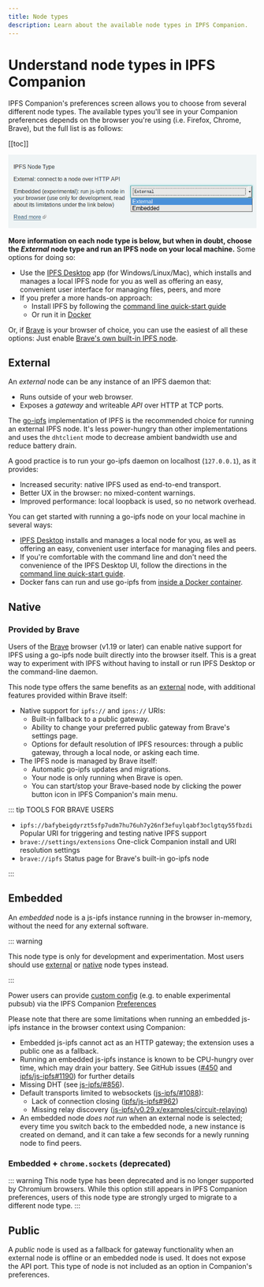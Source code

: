 ```yaml
---
title: Node types
description: Learn about the available node types in IPFS Companion.
---
```


# Understand node types in IPFS Companion

IPFS Companion's preferences screen allows you to choose from several different node types. The available types you'll see in your Companion preferences depends on the browser you're using (i.e. Firefox, Chrome, Brave), but the full list is as follows:

[[toc]]

![Screenshot of node type switch](./images/node-type-switch.png)

**More information on each node type is below, but when in doubt, choose the _External_ node type and run an IPFS node on your local machine.** Some options for doing so:

- Use the [IPFS Desktop](https://github.com/ipfs-shipyard/ipfs-desktop) app (for Windows/Linux/Mac), which installs and manages a local IPFS node for you as well as offering an easy, convenient user interface for managing files, peers, and more
- If you prefer a more hands-on approach:
  - Install IPFS by following the [command line quick-start guide](command-line-quick-start.md)
  - Or run it in [Docker](https://github.com/ipfs/go-ipfs#running-ipfs-inside-docker)

Or, if [Brave](https://brave.com/) is your browser of choice, you can use the easiest of all these options: Just enable [Brave's own built-in IPFS node](#provided-by-brave).

## External

An _external_ node can be any instance of an IPFS daemon that:

- Runs outside of your web browser.
- Exposes a _gateway_ and writeable _API_ over HTTP at TCP ports.

The [go-ipfs](https://github.com/ipfs/go-ipfs) implementation of IPFS is the recommended choice for running an external IPFS node. It's less power-hungry than other implementations and uses the `dhtclient` mode to decrease ambient bandwidth use and reduce battery drain.

A good practice is to run your go-ipfs daemon on localhost (`127.0.0.1`), as it provides:

- Increased security: native IPFS used as end-to-end transport.
- Better UX in the browser: no mixed-content warnings.
- Improved performance: local loopback is used, so no network overhead.

You can get started with running a go-ipfs node on your local machine in several ways:

- [IPFS Desktop](https://github.com/ipfs-shipyard/ipfs-desktop) installs and manages a local node for you, as well as offering an easy, convenient user interface for managing files and peers.
- If you're comfortable with the command line and don't need the convenience of the IPFS Desktop UI, follow the directions in the [command line quick-start guide](/how-to/command-line-quick-start/).
- Docker fans can run and use go-ipfs from [inside a Docker container](https://github.com/ipfs/go-ipfs#running-ipfs-inside-docker).

## Native

### Provided by Brave

Users of the [Brave](https://brave.com/) browser (v1.19 or later) can enable native support for IPFS using a go-ipfs node built directly into the browser itself. This is a great way to experiment with IPFS without having to install or run IPFS Desktop or the command-line daemon.

This node type offers the same benefits as an [external](#external) node, with additional features provided within Brave itself:

- Native support for `ipfs://` and `ipns://` URIs:
  - Built-in fallback to a public gateway.
  - Ability to change your preferred public gateway from Brave's settings page.
  - Options for default resolution of IPFS resources: through a public gateway, through a local node, or asking each time.
- The IPFS node is managed by Brave itself:
  - Automatic go-ipfs updates and migrations.
  - Your node is only running when Brave is open.
  - You can start/stop your Brave-based node by clicking the power button icon in IPFS Companion's main menu.

::: tip TOOLS FOR BRAVE USERS

- `ipfs://bafybeigdyrzt5sfp7udm7hu76uh7y26nf3efuylqabf3oclgtqy55fbzdi`
  Popular URI for triggering and testing native IPFS support
- `brave://settings/extensions`
  One-click Companion install and URI resolution settings
- `brave://ipfs`
  Status page for Brave's built-in go-ipfs node

:::

## Embedded

An _embedded_ node is a js-ipfs instance running in the browser in-memory, without the need for any external software.

::: warning

This node type is only for development and experimentation. Most users should use [external](#external) or [native](#native) node types instead.

:::

Power users can provide [custom config](https://github.com/ipfs/js-ipfs#faq) (e.g. to enable experimental pubsub) via the IPFS Companion [Preferences](https://user-images.githubusercontent.com/157609/38084660-0b97c0cc-334e-11e8-9368-823345ced67f.png)

Please note that there are some limitations when running an embedded js-ipfs instance in the browser context using Companion:

- Embedded js-ipfs cannot act as an HTTP gateway; the extension uses a public one as a fallback.
- Running an embedded js-ipfs instance is known to be CPU-hungry over time, which may drain your battery. See GitHub issues ([#450](https://github.com/ipfs-shipyard/ipfs-companion/issues/450) and [ipfs/js-ipfs#1190](https://github.com/ipfs/js-ipfs/issues/1190)) for further details
- Missing DHT (see [js-ipfs/#856](https://github.com/ipfs/js-ipfs/pull/856)).
- Default transports limited to websockets ([js-ipfs/#1088](https://github.com/ipfs/js-ipfs/issues/1088)):
  - Lack of connection closing ([ipfs/js-ipfs#962](https://github.com/ipfs/js-ipfs/issues/962))
  - Missing relay discovery ([js-ipfs/v0.29.x/examples/circuit-relaying](https://github.com/ipfs/js-ipfs/tree/v0.29.3/examples/circuit-relaying))
- An embedded node _does not run_ when an external node is selected; every time you switch back to the embedded node, a new instance is created on demand, and it can take a few seconds for a newly running node to find peers.

### Embedded + `chrome.sockets` (deprecated)

::: warning
This node type has been deprecated and is no longer supported by Chromium browsers. While this option still appears in IPFS Companion preferences, users of this node type are strongly urged to migrate to a different node type.
:::

## Public

A _public_ node is used as a fallback for gateway functionality when an external node is offline or an embedded node is used. It does not expose the API port. This type of node is not included as an option in Companion's preferences.
